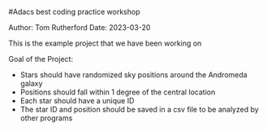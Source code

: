 #Adacs best coding practice workshop

Author: Tom Rutherford
Date: 2023-03-20

This is the example project that we have been working on

Goal of the Project:
- Stars should have randomized sky positions around the Andromeda galaxy
- Positions should fall within 1 degree of the central location
- Each star should have a unique ID
- The star ID and position should be saved in a csv file to be analyzed by other programs
